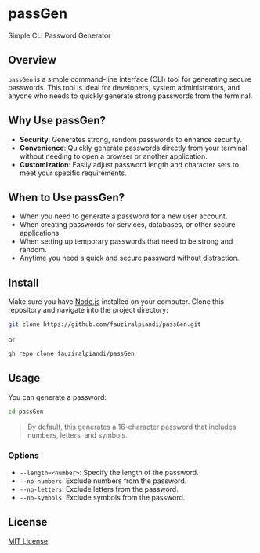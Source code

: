 # passGen

Simple CLI Password Generator

## Overview

`passGen` is a simple command-line interface (CLI) tool for generating secure passwords. This tool is ideal for developers, system administrators, and anyone who needs to quickly generate strong passwords from the terminal.

## Why Use passGen?

- **Security**: Generates strong, random passwords to enhance security.
- **Convenience**: Quickly generate passwords directly from your terminal without needing to open a browser or another application.
- **Customization**: Easily adjust password length and character sets to meet your specific requirements.

## When to Use passGen?

- When you need to generate a password for a new user account.
- When creating passwords for services, databases, or other secure applications.
- When setting up temporary passwords that need to be strong and random.
- Anytime you need a quick and secure password without distraction.

## Install

Make sure you have [Node.js](https://nodejs.org) installed on your computer. Clone this repository and navigate into the project directory:

```sh
git clone https://github.com/fauziralpiandi/passGen.git
```
or

```sh
gh repo clone fauziralpiandi/passGen
```

## Usage

You can generate a password:

```sh
cd passGen
```

> By default, this generates a 16-character password that includes numbers, letters, and symbols.

### Options

- `--length=<number>`: Specify the length of the password.
- `--no-numbers`: Exclude numbers from the password.
- `--no-letters`: Exclude letters from the password.
- `--no-symbols`: Exclude symbols from the password.

## License

[MIT License](LICENSE)